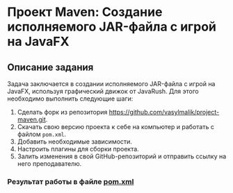 # Проект Maven: Создание исполняемого JAR-файла с игрой на JavaFX

## Описание задания

Задача заключается в создании исполняемого JAR-файла с игрой на JavaFX, используя графический движок от JavaRush. Для этого необходимо выполнить следующие шаги:

1. Сделать форк из репозитория https://github.com/vasylmalik/project-maven.git.
2. Скачать свою версию проекта к себе на компьютер и работать с файлом `pom.xml`.
3. Добавить необходимые зависимости.
4. Настроить плагины для сборки проекта.
5. Залить изменения в свой GitHub-репозиторий и отправить ссылку на него преподавателю.

### Результат работы в файле [pom.xml](./pom.xml)
